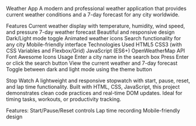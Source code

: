 Weather App
A modern and professional weather application that provides current weather conditions and a 7-day forecast for any city worldwide.

Features
Current weather display with temperature, humidity, wind speed, and pressure
7-day weather forecast
Beautiful and responsive design
Dark/Light mode toggle
Animated weather icons
Search functionality for any city
Mobile-friendly interface
Technologies Used
HTML5
CSS3 (with CSS Variables and Flexbox/Grid)
JavaScript (ES6+)
OpenWeatherMap API
Font Awesome Icons
Usage
Enter a city name in the search box
Press Enter or click the search button
View the current weather and 7-day forecast
Toggle between dark and light mode using the theme button


Stop Watch
A lightweight and responsive stopwatch with start, pause, reset, and lap time functionality. Built with HTML, CSS, JavaScript, this project demonstrates clean code practices and real-time DOM updates. Ideal for timing tasks, workouts, or productivity tracking.

Features:
Start/Pause/Reset controls
Lap time recording
Mobile-friendly design
